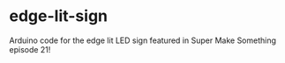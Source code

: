# edge-lit-sign
Arduino code for the edge lit LED sign featured in Super Make Something episode 21!
